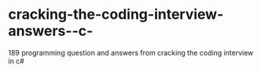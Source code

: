 # cracking-the-coding-interview-answers--c-
189 programming question and answers from cracking the coding interview in c#
